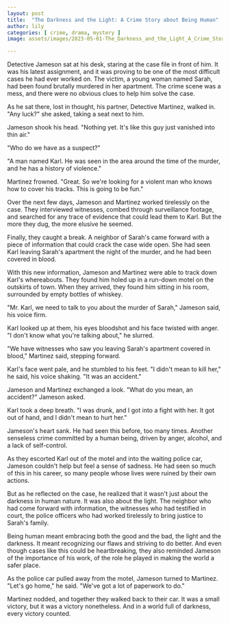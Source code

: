 ```yaml
---
layout: post
title:  "The Darkness and the Light: A Crime Story about Being Human"
author: lily
categories: [ crime, drama, mystery ]
image: assets/images/2023-05-01-The_Darkness_and_the_Light_A_Crime_Story_about_Being_Human.png

---
```

Detective Jameson sat at his desk, staring at the case file in front of him. It was his latest assignment, and it was proving to be one of the most difficult cases he had ever worked on. The victim, a young woman named Sarah, had been found brutally murdered in her apartment. The crime scene was a mess, and there were no obvious clues to help him solve the case.

As he sat there, lost in thought, his partner, Detective Martinez, walked in. "Any luck?" she asked, taking a seat next to him.

Jameson shook his head. "Nothing yet. It's like this guy just vanished into thin air."

"Who do we have as a suspect?"

"A man named Karl. He was seen in the area around the time of the murder, and he has a history of violence."

Martinez frowned. "Great. So we're looking for a violent man who knows how to cover his tracks. This is going to be fun."

Over the next few days, Jameson and Martinez worked tirelessly on the case. They interviewed witnesses, combed through surveillance footage, and searched for any trace of evidence that could lead them to Karl. But the more they dug, the more elusive he seemed.

Finally, they caught a break. A neighbor of Sarah's came forward with a piece of information that could crack the case wide open. She had seen Karl leaving Sarah's apartment the night of the murder, and he had been covered in blood.

With this new information, Jameson and Martinez were able to track down Karl's whereabouts. They found him holed up in a run-down motel on the outskirts of town. When they arrived, they found him sitting in his room, surrounded by empty bottles of whiskey.

"Mr. Karl, we need to talk to you about the murder of Sarah," Jameson said, his voice firm.

Karl looked up at them, his eyes bloodshot and his face twisted with anger. "I don't know what you're talking about," he slurred.

"We have witnesses who saw you leaving Sarah's apartment covered in blood," Martinez said, stepping forward.

Karl's face went pale, and he stumbled to his feet. "I didn't mean to kill her," he said, his voice shaking. "It was an accident."

Jameson and Martinez exchanged a look. "What do you mean, an accident?" Jameson asked.

Karl took a deep breath. "I was drunk, and I got into a fight with her. It got out of hand, and I didn't mean to hurt her."

Jameson's heart sank. He had seen this before, too many times. Another senseless crime committed by a human being, driven by anger, alcohol, and a lack of self-control.

As they escorted Karl out of the motel and into the waiting police car, Jameson couldn't help but feel a sense of sadness. He had seen so much of this in his career, so many people whose lives were ruined by their own actions.

But as he reflected on the case, he realized that it wasn't just about the darkness in human nature. It was also about the light. The neighbor who had come forward with information, the witnesses who had testified in court, the police officers who had worked tirelessly to bring justice to Sarah's family.

Being human meant embracing both the good and the bad, the light and the darkness. It meant recognizing our flaws and striving to do better. And even though cases like this could be heartbreaking, they also reminded Jameson of the importance of his work, of the role he played in making the world a safer place.

As the police car pulled away from the motel, Jameson turned to Martinez. "Let's go home," he said. "We've got a lot of paperwork to do."

Martinez nodded, and together they walked back to their car. It was a small victory, but it was a victory nonetheless. And in a world full of darkness, every victory counted.